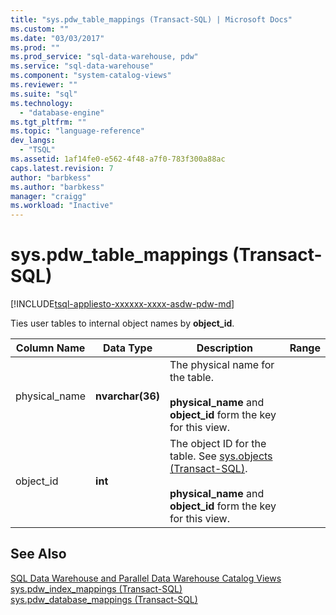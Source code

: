 ```yaml
---
title: "sys.pdw_table_mappings (Transact-SQL) | Microsoft Docs"
ms.custom: ""
ms.date: "03/03/2017"
ms.prod: ""
ms.prod_service: "sql-data-warehouse, pdw"
ms.service: "sql-data-warehouse"
ms.component: "system-catalog-views"
ms.reviewer: ""
ms.suite: "sql"
ms.technology: 
  - "database-engine"
ms.tgt_pltfrm: ""
ms.topic: "language-reference"
dev_langs: 
  - "TSQL"
ms.assetid: 1af14fe0-e562-4f48-a7f0-783f300a88ac
caps.latest.revision: 7
author: "barbkess"
ms.author: "barbkess"
manager: "craigg"
ms.workload: "Inactive"
---
```

# sys.pdw_table_mappings (Transact-SQL)
[!INCLUDE[tsql-appliesto-xxxxxx-xxxx-asdw-pdw-md](../../includes/tsql-appliesto-xxxxxx-xxxx-asdw-pdw-md.md)]

  Ties user tables to internal object names by **object_id**.  
  
|Column Name|Data Type|Description|Range|  
|-----------------|---------------|-----------------|-----------|  
|physical_name|**nvarchar(36)**|The physical name for the table.<br /><br /> **physical_name** and **object_id** form the key for this view.||  
|object_id|**int**|The object ID for the table. See [sys.objects &#40;Transact-SQL&#41;](../../relational-databases/system-catalog-views/sys-objects-transact-sql.md).<br /><br /> **physical_name** and **object_id** form the key for this view.||  
  
## See Also  
 [SQL Data Warehouse and Parallel Data Warehouse Catalog Views](../../relational-databases/system-catalog-views/sql-data-warehouse-and-parallel-data-warehouse-catalog-views.md)   
 [sys.pdw_index_mappings &#40;Transact-SQL&#41;](../../relational-databases/system-catalog-views/sys-pdw-index-mappings-transact-sql.md)   
 [sys.pdw_database_mappings &#40;Transact-SQL&#41;](../../relational-databases/system-catalog-views/sys-pdw-database-mappings-transact-sql.md)  
  
  
